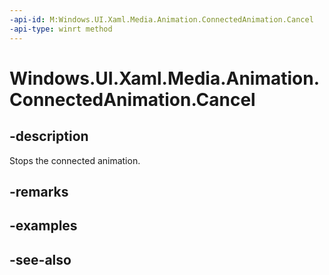 ```yaml
---
-api-id: M:Windows.UI.Xaml.Media.Animation.ConnectedAnimation.Cancel
-api-type: winrt method
---
```


<!-- Method syntax
public void Cancel()
-->

# Windows.UI.Xaml.Media.Animation.ConnectedAnimation.Cancel

## -description
Stops the connected animation.



## -remarks

## -examples

## -see-also
